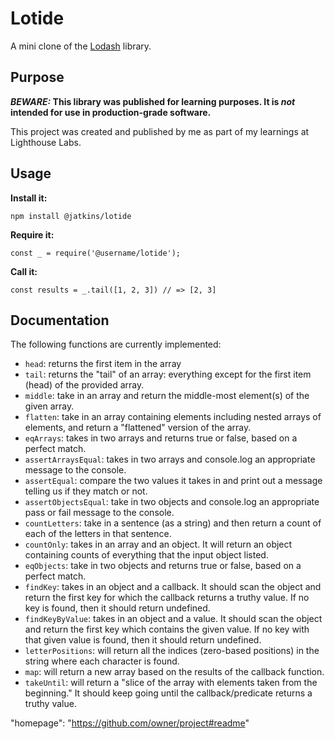 # Lotide

A mini clone of the [Lodash](https://lodash.com) library.

## Purpose

**_BEWARE:_ This library was published for learning purposes. It is _not_ intended for use in production-grade software.**

This project was created and published by me as part of my learnings at Lighthouse Labs. 

## Usage

**Install it:**

`npm install @jatkins/lotide`

**Require it:**

`const _ = require('@username/lotide');`

**Call it:**

`const results = _.tail([1, 2, 3]) // => [2, 3]`

## Documentation

The following functions are currently implemented:

* `head`: returns the first item in the array
* `tail`: returns the "tail" of an array: everything except for the first item (head) of the provided array.
* `middle`: take in an array and return the middle-most element(s) of the given array.
* `flatten`: take in an array containing elements including nested arrays of elements, and return a "flattened" version of the array.
* `eqArrays`: takes in two arrays and returns true or false, based on a perfect match.
* `assertArraysEqual`: takes in two arrays and console.log an appropriate message to the console.
* `assertEqual`: compare the two values it takes in and print out a message telling us if they match or not.
* `assertObjectsEqual`: take in two objects and console.log an appropriate pass or fail message to the console.
* `countLetters`: take in a sentence (as a string) and then return a count of each of the letters in that sentence.
* `countOnly`: takes in an array and an object. It will return an object containing counts of everything that the input object listed.
* `eqObjects`: take in two objects and returns true or false, based on a perfect match.
* `findKey`: takes in an object and a callback. It should scan the object and return the first key for which the callback returns a truthy value. If no key is found, then it should return undefined.
* `findKeyByValue`: takes in an object and a value. It should scan the object and return the first key which contains the given value. If no key with that given value is found, then it should return undefined.
* `letterPositions`: will return all the indices (zero-based positions) in the string where each character is found.
* `map`: will return a new array based on the results of the callback function.
* `takeUntil`: will return a "slice of the array with elements taken from the beginning." It should keep going until the callback/predicate returns a truthy value.

"homepage": "https://github.com/owner/project#readme"